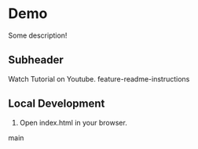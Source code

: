 # Demo

Some description!

## Subheader

Watch Tutorial on Youtube.
feature-readme-instructions

## Local Development

1. Open index.html in your browser.

main
